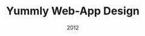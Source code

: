 ---
layout: case-study
title: Yummly Web-App Design
category: case-study
permalink: /case-studies/yummly

role: UX Lead
agency: Cuban Council
agency-link: http://www.cubancouncil.com
date: 2012
client: Yummly
client-link: https://www.yummly.com/

background-image: /assets/images/bg-yummly.png


overview: <p>Yummly had an incredible algorithm for diving deep into a wealth of aggregated recipe content. If you needed to find the best gluten-free low-carb chocolate chip cookies, Yummly had you covered. If you were lactose intolerant and never wanted to see  a recipe with dairy in it, you could set it up and be on your way. However, if you were not a power-user & just looking for inspiration for what to eat you were out of luck.</p>

challenge: <p>Yummly’s initial design was barely more than a proof of concept that included a minimal (barren) homepage & a robust (overwhelming) set of search filters. Our goal was to design a web application that worked for a wide set of users.</p>

solution: <p>Working from the ground up to create a web-application that was simple, yet powerful. We based our decisions on user research and created an experience that would work for multiple audiences. We also created designs that worked just as well for low content situations (recipe without a photo, new user profile) as well as it worked for the best-case examples.</p>
solution-image: yummly-solution.png

feature1-title: Homepage Concepting
feature1-content: <p>The homepage was the initial touch-point for both first-time & returning users & we had to create a page that did a lot of work. We created sketches of several different approaches - “Recommendation Engine” grouped liked concepts in a Netflix style (kale & garlic side-dishes), “Friend Feed” populated the homepage with content liked by users you follow (or power users for those new to the experience), “Food Trend” was an approach that put a weekly focus on an in-season ingredient (rhubarb) or a specific event (Fourth of July BBQ).</p>
feature1-image: yummly-feature-homepage.png

feature2-title: Designing for Mindsets
feature2-content: <p>We designed the site to work not for unique personas, but rather different mindsets, understanding that in a single session a person could jump between several modes.</p><ul><li><strong>Search for the Best:</strong> &ldquo;I want to make the best chocolate chip cookies&rdquo;</li><li><strong>Looking for Inspiration:</strong> &ldquo;I just want to see lots of great photos to inspire dishes I make in the future&rdquo;</li><li><strong>What can i Make from my Fridge:</strong> &ldquo;I have chicken &amp; kale that I need to use tonight, what should I make&rdquo;</li><li><strong>Taste Profile Builder:</strong> &ldquo;I love that Yummly learns what I like &amp; tailors recipes for my needs showing me recipes that I want to actually make&rdquo;</li><li><strong>Recipe Box:</strong> &ldquo;I use Yummly to store all of my recipes, it makes it so easy to come back to &amp; find what I am looking for&rdquo;</li></ul>
feature2-image: yummly-feature-mindsets.png

feature3-title: Yum
feature3-content: <p>Each recipe on the previous site had no less than 5 interaction points - A &ldquo;Save&rdquo; button, an &ldquo;I’m Interested&rdquo; button, a rating, Facebook “like” & email. Many of these buttons were vague, had user-intention overlap (what case determines when I&#58; save, like or click i’m interested) & many had no easy way to surface previously “i’m interested” recipes. Our solution was to combine as many features as possible into one branded experience. Clicking “Yum” would save the recipe to you profile, it would signal to others that you are interested in the recipe, it would populate on the Facebook social graph & add importance/weighting to the individual recipe.</p>
feature3-image: yummly-feature-yumbutton.png

feature4-title: Onboarding
feature4-content: <p>Yummly is a powerful application &amp; becomes more powerful the more you interacted with the platform. To help facilitate we created a light-touch onboarding that began to move your preferences upon registration.</p>
feature4-image: yummly-feature-onboarding.png

feature5-title: 
feature5-content:
feature5-image: 

my-role: <p>I was the sole/lead UX designer. I worked closely with the leadership team at Yummly to ensure that we were tracking each step of the way. Working with the Yummly team was very collaborative, often including sketches that took over walls that became more and more refined as the project moved forward.</p>

related1-title: Resource Furniture Site Design
related1-link: resource-furniture

related2-title: Starbucks Site Design
related2-link: starbucks

---